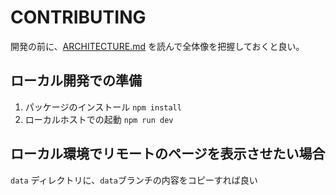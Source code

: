 # CONTRIBUTING

開発の前に、[ARCHITECTURE.md](./ARCHITECTURE.md) を読んで全体像を把握しておくと良い。

## ローカル開発での準備

1. パッケージのインストール `npm install`
2. ローカルホストでの起動 `npm run dev`

## ローカル環境でリモートのページを表示させたい場合
`data` ディレクトリに、`data`ブランチの内容をコピーすれば良い
